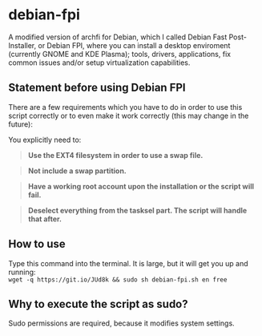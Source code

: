 # debian-fpi
A modified version of archfi for Debian, which I called Debian Fast Post-Installer, or Debian FPI, where you can install a desktop enviroment (currently GNOME and KDE Plasma); tools, drivers, applications, fix common issues and/or setup virtualization capabilities.

## Statement before using Debian FPI
There are a few requirements which you have to do in order to use this script correctly or to even make it work correctly (this may change in the future):

You explicitly need to:
> **Use the EXT4 filesystem in order to use a swap file.**

> **Not include a swap partition.**

> **Have a working root account upon the installation or the script will fail.**

> **Deselect everything from the tasksel part. The script will handle that after.**

## How to use
Type this command into the terminal. It is large, but it will get you up and running:  
`wget -q https://git.io/JUd8k && sudo sh debian-fpi.sh en free`

## Why to execute the script as sudo?
Sudo permissions are required, because it modifies system settings.

